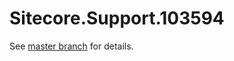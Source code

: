 # Sitecore.Support.103594

See [master branch](https://github.com/sitecoresupport/Sitecore.Support.103594) for details.